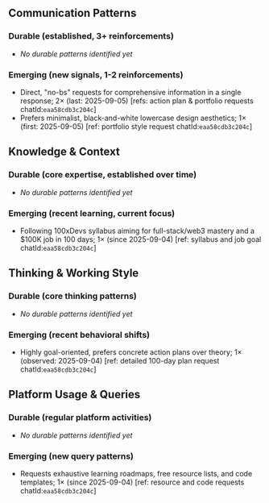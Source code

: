 ## Communication Patterns
### Durable (established, 3+ reinforcements)
- _No durable patterns identified yet_

### Emerging (new signals, 1-2 reinforcements)
- Direct, "no-bs" requests for comprehensive information in a single response; 2× (last: 2025-09-05) [refs: action plan & portfolio requests chatId:`eaa58cdb3c204c`]
- Prefers minimalist, black-and-white lowercase design aesthetics; 1× (first: 2025-09-05) [ref: portfolio style request chatId:`eaa58cdb3c204c`]

## Knowledge & Context
### Durable (core expertise, established over time)
- _No durable patterns identified yet_

### Emerging (recent learning, current focus)
- Following 100xDevs syllabus aiming for full-stack/web3 mastery and a $100K job in 100 days; 1× (since 2025-09-04) [ref: syllabus and job goal chatId:`eaa58cdb3c204c`]

## Thinking & Working Style
### Durable (core thinking patterns)
- _No durable patterns identified yet_

### Emerging (recent behavioral shifts)
- Highly goal-oriented, prefers concrete action plans over theory; 1× (observed: 2025-09-04) [ref: detailed 100-day plan request chatId:`eaa58cdb3c204c`]

## Platform Usage & Queries
### Durable (regular platform activities)
- _No durable patterns identified yet_

### Emerging (new query patterns)
- Requests exhaustive learning roadmaps, free resource lists, and code templates; 1× (since 2025-09-04) [ref: resource and code requests chatId:`eaa58cdb3c204c`]
